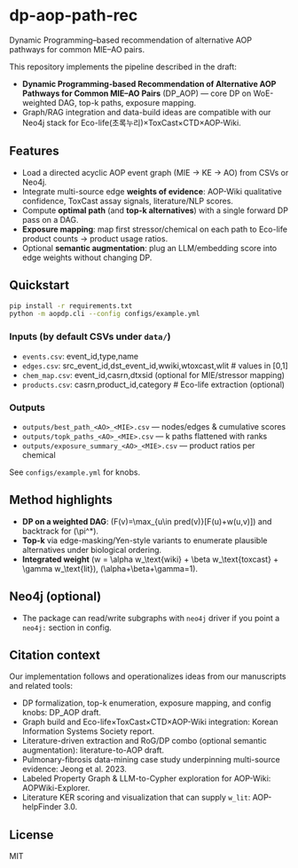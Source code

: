 # dp-aop-path-rec

Dynamic Programming–based recommendation of alternative AOP pathways for common MIE–AO pairs.

This repository implements the pipeline described in the draft:
- **Dynamic Programming-based Recommendation of Alternative AOP Pathways for Common MIE–AO Pairs** (DP_AOP) — core DP on WoE-weighted DAG, top-k paths, exposure mapping.  
- Graph/RAG integration and data-build ideas are compatible with our Neo4j stack for Eco-life(초록누리)×ToxCast×CTD×AOP-Wiki.

## Features
- Load a directed acyclic AOP event graph (MIE → KE → AO) from CSVs or Neo4j.
- Integrate multi-source edge **weights of evidence**: AOP-Wiki qualitative confidence, ToxCast assay signals, literature/NLP scores.
- Compute **optimal path** (and **top-k alternatives**) with a single forward DP pass on a DAG.
- **Exposure mapping**: map first stressor/chemical on each path to Eco-life product counts → product usage ratios.
- Optional **semantic augmentation**: plug an LLM/embedding score into edge weights without changing DP.

## Quickstart
```bash
pip install -r requirements.txt
python -m aopdp.cli --config configs/example.yml
```

### Inputs (by default CSVs under `data/`)
- `events.csv`: event_id,type,name
- `edges.csv`: src_event_id,dst_event_id,wwiki,wtoxcast,wlit   # values in [0,1]
- `chem_map.csv`: event_id,casrn,dtxsid (optional for MIE/stressor mapping)
- `products.csv`: casrn,product_id,category   # Eco-life extraction (optional)

### Outputs
- `outputs/best_path_<AO>_<MIE>.csv` — nodes/edges & cumulative scores
- `outputs/topk_paths_<AO>_<MIE>.csv` — k paths flattened with ranks
- `outputs/exposure_summary_<AO>_<MIE>.csv` — product ratios per chemical

See `configs/example.yml` for knobs.

## Method highlights
- **DP on a weighted DAG**: \(F(v)=\max_{u\in pred(v)}[F(u)+w(u,v)]\) and backtrack for \(\pi^*\).  
- **Top-k** via edge-masking/Yen-style variants to enumerate plausible alternatives under biological ordering.
- **Integrated weight** \(w = \alpha w_\text{wiki} + \beta w_\text{toxcast} + \gamma w_\text{lit}\), \(\alpha+\beta+\gamma=1\).

## Neo4j (optional)
- The package can read/write subgraphs with `neo4j` driver if you point a `neo4j:` section in config.

## Citation context
Our implementation follows and operationalizes ideas from our manuscripts and related tools:
- DP formalization, top-k enumeration, exposure mapping, and config knobs: DP_AOP draft.  
- Graph build and Eco-life×ToxCast×CTD×AOP-Wiki integration: Korean Information Systems Society report.  
- Literature-driven extraction and RoG/DP combo (optional semantic augmentation): literature-to-AOP draft.  
- Pulmonary-fibrosis data-mining case study underpinning multi-source evidence: Jeong et al. 2023.  
- Labeled Property Graph & LLM-to-Cypher exploration for AOP-Wiki: AOPWiki-Explorer.  
- Literature KER scoring and visualization that can supply `w_lit`: AOP-helpFinder 3.0.

## License
MIT
